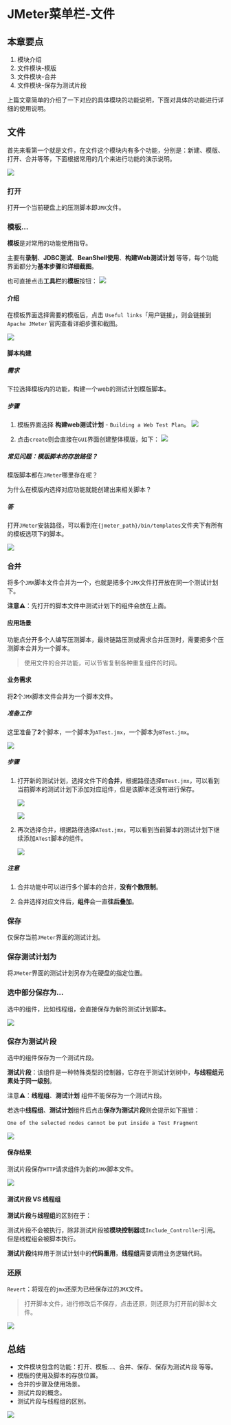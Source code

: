 # JMeter菜单栏-文件

## 本章要点
1. 模块介绍
2. 文件模块-模版
3. 文件模块-合并
4. 文件模块-保存为测试片段

上篇文章简单的介绍了一下对应的具体模块的功能说明，下面对具体的功能进行详细的使用说明。

## 文件

首先来看第一个就是文件，在文件这个模块内有多个功能，分别是：新建、模版、打开、合并等等，下面根据常用的几个来进行功能的演示说明。

![](assets/20230116154447.png)

### 打开

打开一个当前硬盘上的压测脚本即`JMX`文件。

### 模板...

**模板**是对常用的功能使用指导。

主要有**录制**、**JDBC测试**、**BeanShell使用**、**构建Web测试计划**
等等，每个功能界面都分为**基本步骤**和**详细截图**。


也可直接点击**工具栏**的**模板**按钮：
![](assets/20230208150013.png)


#### 介绍

在模板界面选择需要的模版后，点击 `Useful links`「用户链接」，则会链接到 `Apache JMeter` 官网查看详细步骤和截图。


![](assets/20230116155839.png)

#### 脚本构建
##### 需求

下拉选择模板内的功能，构建一个web的测试计划模版脚本。

##### 步骤

1. 模板界面选择 **构建web测试计划** - `Building a Web Test Plan`。 
![](assets/20230128105709.png)


1. 点击`create`则会直接在`GUI`界面创建整体模版，如下：
![](assets/20230116160553.png)


##### 常见问题：模版脚本的存放路径？

模版脚本都在`JMeter`哪里存在呢？

为什么在模版内选择对应功能就能创建出来相关脚本？

##### 答

打开`JMeter`安装路径，可以看到在`{jmeter_path}/bin/templates`文件夹下有所有的模板选项下的脚本。


![](assets/20230116161740.png)

### 合并

将多个`JMX`脚本文件合并为一个，也就是把多个`JMX`文件打开放在同一个测试计划下。

**注意⚠️**：先打开的脚本文件中测试计划下的组件会放在上面。

#### 应用场景

功能点分开多个人编写压测脚本，最终链路压测或需求合并压测时，需要把多个压测脚本合并为一个脚本。

>使用文件的合并功能，可以节省复制各种重复组件的时间。



#### 业务需求

将**2**个`JMX`脚本文件合并为一个脚本文件。

##### 准备工作

这里准备了**2**个脚本，一个脚本为`ATest.jmx`，一个脚本为`BTest.jmx`。

![](assets/20230128111317.png)


##### 步骤

1. 打开新的测试计划，选择文件下的**合并**，根据路径选择`BTest.jmx`，可以看到当前脚本的测试计划下添加对应组件，但是该脚本还没有进行保存。

   ![](assets/20230128112255.png)

   ![](assets/20230128112821.png)

1. 再次选择合并，根据路径选择`ATest.jmx`，可以看到当前脚本的测试计划下继续添加`ATest`脚本的组件。

   ![](assets/20230128113051.png)


##### 注意

1. 合并功能中可以进行多个脚本的合并，**没有个数限制**。

1. 合并选择对应文件后，**组件**会一直**往后叠加**。


### 保存

仅保存当前`JMeter`界面的测试计划。

### 保存测试计划为

将`JMeter`界面的测试计划另存为在硬盘的指定位置。

### 选中部分保存为...

选中的组件，比如线程组，会直接保存为新的测试计划脚本。

![](assets/20230116174134.png)

### 保存为测试片段

选中的组件保存为一个测试片段。



**测试片段**：该组件是一种特殊类型的控制器，它存在于测试计划树中，**与线程组元素处于同一级别**。


注意⚠️：**线程组**、**测试计划** 组件不能保存为一个测试片段。

若选中**线程组**、**测试计划**组件后点击**保存为测试片段**则会提示如下报错：

```bash
One of the selected nodes cannot be put inside a Test Fragment
```

![](assets/1674012683977.png)


#### 保存结果

测试片段保存`HTTP`请求组件为新的`JMX`脚本文件。

![](assets/20230118115120.png)


#### 测试片段 VS 线程组

**测试片段**与**线程组**的区别在于：

测试片段不会被执行，除非测试片段被**模块控制器**或`Include_Controller`引用。但是线程组会被脚本执行。

**测试片段**纯粹用于测试计划中的**代码重用**，**线程组**需要调用业务逻辑代码。

### 还原

`Revert`：将现在的`jmx`还原为已经保存过的`JMX`文件。

>打开脚本文件，进行修改后不保存，点击还原，则还原为打开前的脚本文件。

![](assets/20230128174153.png)


## 总结

- 文件模块包含的功能：打开、模板...、合并、保存、保存为测试片段 等等。
- 模版的使用及脚本的存放位置。
- 合并的步骤及使用场景。
- 测试片段的概念。
- 测试片段与线程组的区别。


![](assets/20230208173143.png)